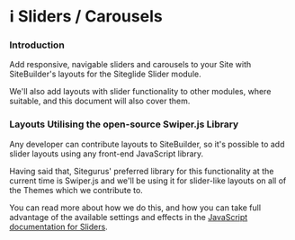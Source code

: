 # ℹ️ Sliders / Carousels

### Introduction <a href="#introduction" id="introduction"></a>

Add responsive, navigable sliders and carousels to your Site with SiteBuilder's layouts for the Siteglide Slider module.

We'll also add layouts with slider functionality to other modules, where suitable, and this document will also cover them.

### Layouts Utilising the open-source Swiper.js Library <a href="#layouts-utilising-the-opensource-swiperjs-library" id="layouts-utilising-the-opensource-swiperjs-library"></a>

Any developer can contribute layouts to SiteBuilder, so it's possible to add slider layouts using any front-end JavaScript library.

Having said that, Sitegurus' preferred library for this functionality at the current time is Swiper.js and we'll be using it for slider-like layouts on all of the Themes which we contribute to.

You can read more about how we do this, and how you can take full advantage of the available settings and effects in the [JavaScript documentation for Sliders](https://www.sitegurus.io/documentation/sitebuilder/javascript/sliders).
